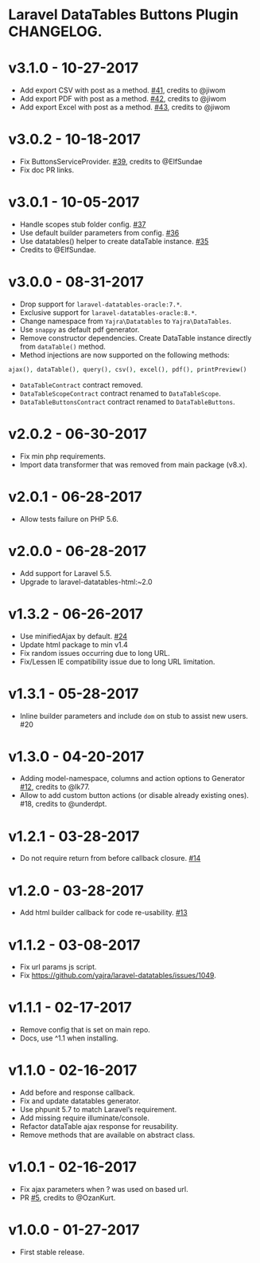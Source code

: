 # Laravel DataTables Buttons Plugin CHANGELOG.

# v3.1.0 - 10-27-2017
- Add export CSV with post as a method. [#41], credits to @jiwom
- Add export PDF with post as a method. [#42], credits to @jiwom
- Add export Excel with post as a method. [#43], credits to @jiwom

# v3.0.2 - 10-18-2017
- Fix ButtonsServiceProvider. [#39], credits to @ElfSundae
- Fix doc PR links.

# v3.0.1 - 10-05-2017
- Handle scopes stub folder config. [#37]
- Use default builder parameters from config. [#36]
- Use datatables() helper to create dataTable instance. [#35]
- Credits to @ElfSundae.

# v3.0.0 - 08-31-2017
- Drop support for `laravel-datatables-oracle:7.*`.
- Exclusive support for `laravel-datatables-oracle:8.*`.
- Change namespace from `Yajra\Datatables` to `Yajra\DataTables`.
- Use `snappy` as default pdf generator.
- Remove constructor dependencies. Create DataTable instance directly from `dataTable()` method.
- Method injections are now supported on the following methods:
```php
ajax(), dataTable(), query(), csv(), excel(), pdf(), printPreview()
```
- `DataTableContract` contract removed.
- `DataTableScopeContract` contract renamed to `DataTableScope`.
- `DataTableButtonsContract` contract renamed to `DataTableButtons`.

# v2.0.2 - 06-30-2017
- Fix min php requirements.
- Import data transformer that was removed from main package (v8.x).

# v2.0.1 - 06-28-2017
- Allow tests failure on PHP 5.6.

# v2.0.0 - 06-28-2017
- Add support for Laravel 5.5.
- Upgrade to laravel-datatables-html:~2.0

# v1.3.2 - 06-26-2017
- Use minifiedAjax by default. [#24]
- Update html package to min v1.4
- Fix random issues occurring due to long URL.
- Fix/Lessen IE compatibility issue due to long URL limitation.

# v1.3.1 - 05-28-2017
- Inline builder parameters and include `dom` on stub to assist new users. #20

# v1.3.0 - 04-20-2017
- Adding model-namespace, columns and action options to Generator [#12], credits to @lk77.
- Allow to add custom button actions (or disable already existing ones). #18, credits to @underdpt.

# v1.2.1 - 03-28-2017
- Do not require return from before callback closure. [#14]

# v1.2.0 - 03-28-2017
- Add html builder callback for code re-usability. [#13]

# v1.1.2 - 03-08-2017
- Fix url params js script.
- Fix https://github.com/yajra/laravel-datatables/issues/1049.

# v1.1.1 - 02-17-2017
- Remove config that is set on main repo.
- Docs, use ^1.1 when installing.

# v1.1.0 - 02-16-2017
- Add before and response callback.
- Fix and update datatables generator.
- Use phpunit 5.7 to match Laravel’s requirement.
- Add missing require illuminate/console.
- Refactor dataTable ajax response for reusability.
- Remove methods that are available on abstract class.

# v1.0.1 - 02-16-2017
- Fix ajax parameters when ? was used on based url. 
- PR [#5], credits to @OzanKurt.

# v1.0.0 - 01-27-2017
- First stable release.

[#43]: https://github.com/yajra/laravel-datatables-buttons/pull/43
[#42]: https://github.com/yajra/laravel-datatables-buttons/pull/42
[#41]: https://github.com/yajra/laravel-datatables-buttons/pull/41
[#39]: https://github.com/yajra/laravel-datatables-buttons/pull/39
[#37]: https://github.com/yajra/laravel-datatables-buttons/pull/37
[#36]: https://github.com/yajra/laravel-datatables-buttons/pull/36
[#35]: https://github.com/yajra/laravel-datatables-buttons/pull/35
[#24]: https://github.com/yajra/laravel-datatables-buttons/pull/24
[#14]: https://github.com/yajra/laravel-datatables-buttons/pull/14
[#13]: https://github.com/yajra/laravel-datatables-buttons/pull/13
[#12]: https://github.com/yajra/laravel-datatables-buttons/pull/12
[#5]: https://github.com/yajra/laravel-datatables-buttons/pull/5
